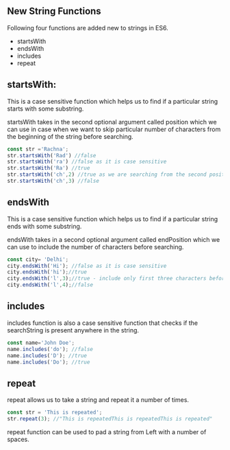 ## New String Functions

Following four functions are added new to strings in ES6.

* startsWith
* endsWith
* includes
* repeat

## startsWith:

This is a case sensitive function which helps us to find if a particular string starts with some substring.

startsWith takes in the second optional argument called position which we can use in case when we want to skip particular number of characters from the beginning of the string before searching.

```javascript
const str ='Rachna';
str.startsWith('Rad') //false
str.startsWith('ra') //false as it is case sensitive
str.startsWith('Ra') //true
str.startsWith('ch',2) //true as we are searching from the second position
str.startsWith('ch',3) //false
```
## endsWith

This is a case sensitive function which helps us to find if a particular string ends with some substring.

endsWith takes in a second optional argument called endPosition which we can use to include the number of characters before searching.

```javascript
const city= 'Delhi';
city.endsWith('Hi'); //false as it is case sensitive
city.endsWith('hi');//true
city.endsWith('l',3);//true - include only first three characters before searching
city.endsWith('l',4);//false
```

## includes

includes function is also a case sensitive function that checks if the searchString is present anywhere in the string.

```javascript
const name='John Doe';
name.includes('do'); //false
name.includes('D'); //true
name.includes('Do'); //true
```

## repeat

repeat allows us to take a string and repeat it a number of times.

```javascript
const str = 'This is repeated';
str.repeat(3); //"This is repeatedThis is repeatedThis is repeated"
```

repeat function can be used to pad a string from Left with a number of spaces.


